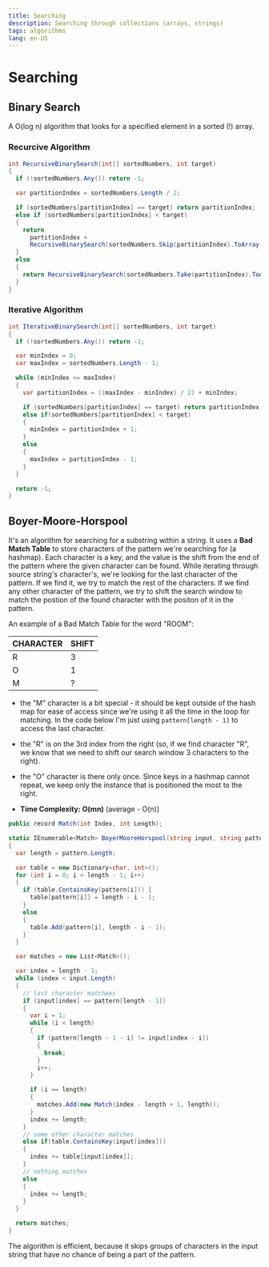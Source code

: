 ```yaml
---
title: Searching
description: Searching through collections (arrays, strings)
tags: algorithms
lang: en-US
---
```


# Searching

## Binary Search

A O(log n) algorithm that looks for a specified element in a sorted (!) array.

### Recurcive Algorithm

```csharp
int RecursiveBinarySearch(int[] sortedNumbers, int target)
{
  if (!sortedNumbers.Any()) return -1;

  var partitionIndex = sortedNumbers.Length / 2;

  if (sortedNumbers[partitionIndex] == target) return partitionIndex;
  else if (sortedNumbers[partitionIndex] < target)
  {
    return 
      partitionIndex + 
      RecursiveBinarySearch(sortedNumbers.Skip(partitionIndex).ToArray(), target);
  }
  else
  {
    return RecursiveBinarySearch(sortedNumbers.Take(partitionIndex).ToArray(), target);
  }
}
```

### Iterative Algorithm

```csharp
int IterativeBinarySearch(int[] sortedNumbers, int target)
{
  if (!sortedNumbers.Any()) return -1;

  var minIndex = 0;
  var maxIndex = sortedNumbers.Length - 1;

  while (minIndex <= maxIndex)
  {
    var partitionIndex = ((maxIndex - minIndex) / 2) + minIndex;

    if (sortedNumbers[partitionIndex] == target) return partitionIndex;
    else if(sortedNumbers[partitionIndex] < target)
    {
      minIndex = partitionIndex + 1;
    }
    else
    {
      maxIndex = partitionIndex - 1;
    }
  }

  return -1;
}
```

## Boyer-Moore-Horspool

It's an algorithm for searching for a substring within a string. It uses a
**Bad Match Table** to store characters of the pattern we're searching for (a
hashmap). Each character is a key, and the value is the shift from the end of
the pattern where the given character can be found. While iterating through
source string's character's, we're looking for the last character of the
pattern. If we find it, we try to match the rest of the characters. If we find
any other character of the pattern, we try to shift the search window to match
the postion of the found character with the positon of it in the pattern.

An example of a Bad Match Table for the word "ROOM":

|CHARACTER|SHIFT|
|-|-|
|R|3|
|O|1|
|M|?|

- the "M" character is a bit special - it should be kept outside of the hash map
for ease of access since we're using it all the time in the loop for matching.
In the code below I'm just using `pattern[length - 1]` to access the last
character.
- the "R" is on the 3rd index from the right (so, if we find character "R", we
know that we need to shift our search window 3 characters to the right).
- the "O" character is there only once. Since keys in a hashmap cannot repeat,
  we keep only the instance that is positioned the most to the right.

- **Time Complexity: O(mn)** (average - O(n))


```csharp
public record Match(int Index, int Length);

static IEnumerable<Match> BoyerMooreHorspool(string input, string pattern) 
{
  var length = pattern.Length;

  var table = new Dictionary<char, int>();
  for (int i = 0; i < length - 1; i++)
  {
    if (table.ContainsKey(pattern[i])) {
      table[pattern[i]] = length - i - 1;
    }
    else
    {
      table.Add(pattern[i], length - i - 1);
    }
  }

  var matches = new List<Match>();

  var index = length - 1;
  while (index < input.Length)
  {
    // last character matchees
    if (input[index] == pattern[length - 1])
    {
      var i = 1;
      while (i < length)
      {
        if (pattern[length - 1 - i] != input[index - i])
        {
          break;
        }
        i++;
      }

      if (i == length)
      {
        matches.Add(new Match(index - length + 1, length));
      }
      index += length;
    }
    // some other character matches
    else if(table.ContainsKey(input[index]))
    {
      index += table[input[index]];
    }
    // nothing matches
    else
    {
      index += length;
    }
  }

  return matches;
}
```

The algorithm is efficient, because it skips groups of characters in the input
string that have no chance of being a part of the pattern.